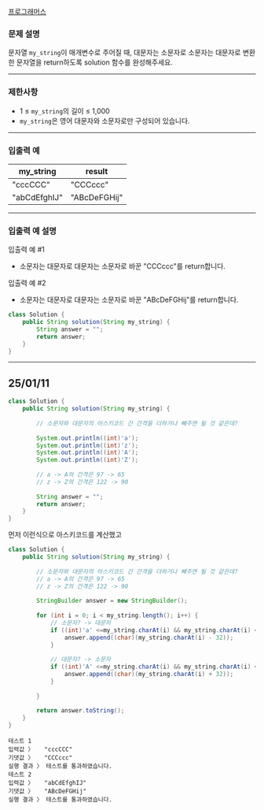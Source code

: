 [프로그래머스](https://school.programmers.co.kr/learn/courses/30/lessons/120893)

### **문제 설명**

문자열 `my_string`이 매개변수로 주어질 때, 대문자는 소문자로 소문자는 대문자로 변환한 문자열을 return하도록 solution 함수를 완성해주세요.

---

### 제한사항

- 1 ≤ `my_string`의 길이 ≤ 1,000
- `my_string`은 영어 대문자와 소문자로만 구성되어 있습니다.

---

### 입출력 예

| my_string | result |
| --- | --- |
| "cccCCC" | "CCCccc" |
| "abCdEfghIJ" | "ABcDeFGHij" |

---

### 입출력 예 설명

입출력 예 #1

- 소문자는 대문자로 대문자는 소문자로 바꾼 "CCCccc"를 return합니다.

입출력 예 #2

- 소문자는 대문자로 대문자는 소문자로 바꾼 "ABcDeFGHij"를 return합니다.

```java
class Solution {
    public String solution(String my_string) {
        String answer = "";
        return answer;
    }
}
```

---

## 25/01/11

```java
class Solution {
    public String solution(String my_string) {
        
        // 소문자와 대문자의 아스키코드 간 간격을 더하거나 빼주면 될 것 같은데?
        
        System.out.println((int)'a');
        System.out.println((int)'z');
        System.out.println((int)'A');
        System.out.println((int)'Z');
        
        // a -> A의 간격은 97 -> 65
        // z -> Z의 간격은 122 -> 90
        
        String answer = "";
        return answer;
    }
}
```

먼저 이런식으로 아스키코드를 계산했고

```java
class Solution {
    public String solution(String my_string) {
        
        // 소문자와 대문자의 아스키코드 간 간격을 더하거나 빼주면 될 것 같은데?
        // a -> A의 간격은 97 -> 65
        // z -> Z의 간격은 122 -> 90
        
        StringBuilder answer = new StringBuilder();
        
        for (int i = 0; i < my_string.length(); i++) {
            // 소문자? -> 대문자
            if ((int)'a' <=my_string.charAt(i) && my_string.charAt(i) <= (int)'z') {
                answer.append((char)(my_string.charAt(i) - 32));
            }
        
            // 대문자? -> 소문자    
            if ((int)'A' <=my_string.charAt(i) && my_string.charAt(i) <= (int)'Z') {
                answer.append((char)(my_string.charAt(i) + 32));
            }
        
        }
        
        return answer.toString();
    }
}
```

```
테스트 1
입력값 〉	"cccCCC"
기댓값 〉	"CCCccc"
실행 결과 〉	테스트를 통과하였습니다.
테스트 2
입력값 〉	"abCdEfghIJ"
기댓값 〉	"ABcDeFGHij"
실행 결과 〉	테스트를 통과하였습니다.
```